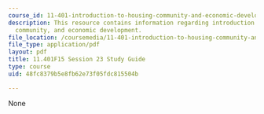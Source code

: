 ```yaml
---
course_id: 11-401-introduction-to-housing-community-and-economic-development-fall-2015
description: This resource contains information regarding introduction to housing,
  community, and economic development.
file_location: /coursemedia/11-401-introduction-to-housing-community-and-economic-development-fall-2015/48fc8379b5e8fb62e73f05fdc815504b_MIT11_401F15_Session23.pdf
file_type: application/pdf
layout: pdf
title: 11.401F15 Session 23 Study Guide
type: course
uid: 48fc8379b5e8fb62e73f05fdc815504b

---
```

None